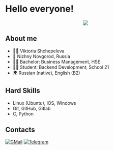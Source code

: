 # Hello everyone!
<div id="header" align="center">
  <img src="https://i0.wp.com/www.printmag.com/wp-content/uploads/2021/02/4cbe8d_f1ed2800a49649848102c68fc5a66e53mv2.gif"/>
</div>

## About me

- :raising_hand_woman: Viktoria Shchepeleva
- :round_pushpin: Nizhny Novgorod, Russia
- :woman_student: Bachelor: Business Management, HSE
- :woman_technologist: Student: Backend Development, School 21
- :earth_africa: Russian (native), English (B2)

## Hard Skills

- Linux (Ubuntu), IOS, Windows
- Git, GitHub, Gitlab
- C, Python

## Contacts

 [![GMail](https://img.shields.io/badge/Gmail-D14836?style=for-the-badge&logo=gmail&logoColor=white)](mailto:sshinoxy@gmail.com)
 [![Telegram](https://img.shields.io/badge/Telegram-2CA5E0?style=for-the-badge&logo=telegram&logoColor=white)](https://t.me/shinoxy)
